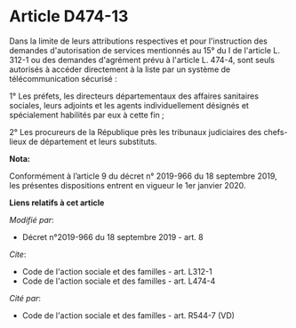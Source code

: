 # Article D474-13

Dans la limite de leurs attributions respectives et pour l'instruction des demandes d'autorisation de services mentionnés au
15° du I de l'article L. 312-1 ou des demandes d'agrément prévu à l'article L. 474-4, sont seuls autorisés à accéder
directement à la liste par un système de télécommunication sécurisé : 

1° Les préfets, les directeurs départementaux des affaires sanitaires sociales, leurs adjoints et les agents individuellement
désignés et spécialement habilités par eux à cette fin ; 

2° Les procureurs de la République près les   tribunaux judiciaires des chefs-lieux de département et leurs substituts.

**Nota:**

Conformément à l’article 9 du décret n° 2019-966 du 18 septembre 2019, les présentes dispositions entrent en vigueur le 1er
janvier 2020.

**Liens relatifs à cet article**

_Modifié par_:

  - Décret n°2019-966 du 18 septembre 2019 - art. 8

_Cite_:

  - Code de l'action sociale et des familles - art. L312-1
  - Code de l'action sociale et des familles - art. L474-4

_Cité par_:

  - Code de l'action sociale et des familles - art. R544-7 (VD)
